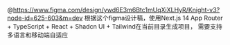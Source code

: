 @https://www.figma.com/design/ywd6E3m6Btc1mUqXiXLHyR/Knight-v3?node-id=625-603&m=dev 根据这个figma设计稿，使用Next.js 14 App Router + TypeScript + React + Shadcn UI + Tailwind在当前目录生成项目， 需要支持多语言和移动端自适应